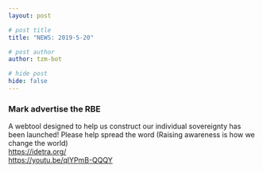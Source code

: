 ```yaml
---
layout: post

# post title
title: "NEWS: 2019-5-20"

# post author
author: tzm-bot

# hide post
hide: false
---
```


### Mark advertise the RBE

A webtool designed to help us construct our individual sovereignty has been launched! Please help spread the word (Raising awareness is how we change the world)  
https://idetra.org/  
https://youtu.be/qlYPmB-QQQY  


